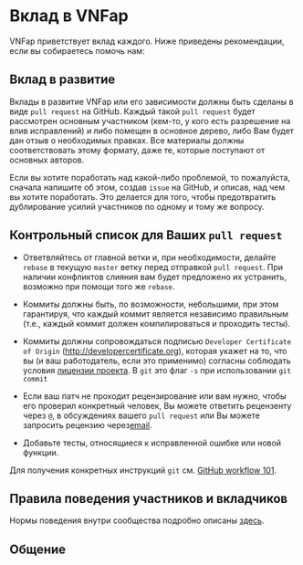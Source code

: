 # Вклад в VNFap

VNFap приветствует вклад каждого. 
Ниже приведены рекомендации, если вы собираетесь помочь нам:

## Вклад в развитие

Вклады в развитие VNFap или его зависимости должны быть сделаны в виде `pull request` на GitHub.
Каждый такой `pull request` будет рассмотрен основным участником (кем-то, у кого есть разрешение
на влив исправлений) и либо помещен в основное дерево, либо Вам будет дан отзыв о необходимых правках.
Все материалы должны соответствовать этому формату, даже те, которые поступают от основных авторов.

Если вы хотите поработать над какой-либо проблемой, то пожалуйста, сначала напишите об этом,
создав `issue` на GitHub, и описав, над чем вы хотите поработать. Это делается для того, 
чтобы предотвратить дублирование усилий участников по одному и тому же вопросу.

## Контрольный список для Ваших `pull request`

- Ответвляйтесь от главной ветки и, при необходимости, делайте `rebase` в текущую `master`
  ветку перед отправкой `pull request`. При наличии конфликтов слияния вам будет
  предложено их устранить, возможно при помощи того же `rebase`.

- Коммиты должны быть, по возможности, небольшими, при этом гарантируя, что каждый
  коммит является независимо правильным (т.е., каждый коммит должен компилироваться и проходить тесты).

- Коммиты должны сопровождаться подписью `Developer Certificate of Origin`
  (http://developercertificate.org), которая укажет на то, что вы (и ваш работодатель,
  если это применимо) согласны соблюдать условия [лицензии проекта](../LICENCE).
  В `git` это флаг `-s` при использовании `git commit`

- Если ваш патч не проходит рецензирование или вам нужно, 
  чтобы его проверил конкретный человек, Вы можете ответить рецензенту через `@`,
  в обсуждениях вашего `pull request` или Вы можете запросить рецензию через[email](mailto:info@vnfap.com).

- Добавьте тесты, относящиеся к исправленной ошибке или новой функции.

Для получения конкретных инструкций `git` см. [GitHub workflow 101](https://github.com/servo/servo/wiki/Github-workflow).

## Правила поведения участников и вкладчиков

Нормы поведения внутри сообщества подробно описаны [здесь](CODE_OF_CONDUCT-RU.md).

## Общение

